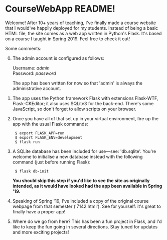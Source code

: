 # CourseWebApp README!

Welcome!  After 10+ years of teaching, I've finally made a course website that I would've happily deployed for my students.  Instead of being a basic HTML file, the site comes as a web app written in Python's Flask.  It's based on a course I taught in Spring 2019.  Feel free to check it out!

Some comments:

  0) The admin account is configured as follows:
  
        Username: *admin*  
        Password: *password*
        
        The app has been written for now so that 'admin' is always the administrative account.

  1) The app uses the Python framework Flask with extensions Flask-WTF, Flask-CKEditor; it also uses SQLite3 for the back-end.  There's some JavaScript, so don't forget to allow scripts on your browser.
  
  2) Once you have all of that set up in your virtual environment, fire up the app with the usual Flask commands:
  
          $ export FLASK_APP=run
          $ export FLASK_ENV=development
          $ flask run
          
  3) A SQLite database has been included for use—see: 'db.sqlite'.  You're welcome to initialise a new database instead with the following command (just before running Flask):
  
          $ flask db-init
          
      **You should skip this step if you'd like to see the site as originally intended, as it would have looked had the app been available in Spring '19.**
      
  4) Speaking of Spring '19, I've included a copy of the original course webpage from that semester ('7142.html').  See for yourself: it's great to finally have a proper app!
  
  5) Where do we go from here?  This has been a fun project in Flask, and I'd like to keep the fun going in several directions.  Stay tuned for updates and more exciting projects!
